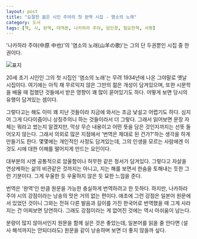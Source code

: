```yaml
---
layout: post
title: "요절한 젊은 시인 주야의 첫 완역 시집 - 염소의 노래"
category: 도서
tags: [책, 시, 완역, 대역본, 나카하라 주야, 엄인경, 필요한책, 서평]
---
```


'나카하라 주야(中原 中也)'의
'염소의 노래(山羊の歌)'는
그의 단 두권뿐인 시집 중 한 권이다.

![표지](https://lh3.googleusercontent.com/t6XCxKsztOe4r4xhOZcp0ta-ve2IwgHfSfZmNz54DXGBbDDngQ3egBB9jKaZV26eWItG5K8b7cecTw=s480)

20세 초기 시인인 그의 첫 시집인 '염소의 노래'는
무려 1934년에 나온 그야말로 옛날 시집이다.
여기에는 아직 채 무르익지 않은 그만의 젊은 개성이 담겨있으며,
또한 시문학을 배울 때 접했던 것들에서 받은 영향이
꽤 많이 묻어있기도 하다.
어떻게 보면 당시의 유행이 담겨있는 셈이다.

그렇다고는 해도 이미 꽤 지난 것들이라
지금에 와서는 조금 낯설고 어렵기도 하다.
심지어 그게 다다이즘이니 상징주의니 하는 것들이라서 더 그렇다.
그래서 읽어보면 문장 자체는 뭐라고 썼는지 알겠지만,
막상 무슨 내용이고 어떤 뜻을 담은 것인지까지는 선뜻 들어오지 않는다.
그래서 의외로 많은 지점에서 '번역은 제대로 된 건가?'하는 생각을 하게 만들기도 한다.
몇몇에는 개인적인 사정도 담겨있는데,
그의 인생을 모르는 사람에겐 이것도 시에 대한 이해를 떨어지게 만드는 요인이다.

대부분의 시엔 공통적으로 암울함이나 허무한 같은 정서가 담겨있다.
그렇다고 자살을 연상케하는 삶의 비관같은 것까지는 아니고,
지는 해를 보면서 한숨을 토해내는 듯한 그런 기분이다.
그게 우울한 듯 우울하지 않은 듯 묘한 느낌을 준다.

번역은 '완역'인 만큼 원문을 가능한 충실하게 번역하려고 한 듯하다.
하지만, 나카하라 주야 시의 강점이라는 낭송의 맛은 거의 없는 편이다.
애초에 그런 강점은 일본어 원문에서 있었던 것이니
그와는 전혀 다른 발음과 길이를 가진 한국어로 번역했을 때 그게 사라지는 건 어찌보면 당연하다.
그래도 강점이라는 게 없어진 것에는 역시 아쉬움이 남는다.

분량이 많지 않아서인지 원문을 함께 실은 것은 좋았는데,
일본어를 읽을 줄 안다면 (설사 해석까지는 안되더라도)
원문을 같이 낭송하며 보면 더 좋지 않을까 싶다.
